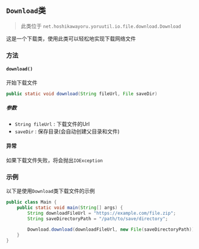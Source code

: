 ## `Download`类
> 此类位于 `net.hoshikawayoru.yoruutil.io.file.download.Download`

这是一个下载类，使用此类可以轻松地实现下载网络文件

### 方法
#### `download()`
开始下载文件
```java
public static void download(String fileUrl, File saveDir)
```
##### 参数
- `String fileUrl` : 下载文件的Url
- `saveDir` : 保存目录(会自动创建父目录和文件)

#### 异常
如果下载文件失败，将会抛出`IOException`

### 示例
以下是使用`Download`类下载文件的示例
```java
public class Main {
    public static void main(String[] args) {
        String downloadFileUrl = "https://example.com/file.zip";
        String saveDirectoryPath = "/path/to/save/directory";

        Download.download(downloadFileUrl, new File(saveDirectoryPath));
    }
}
```